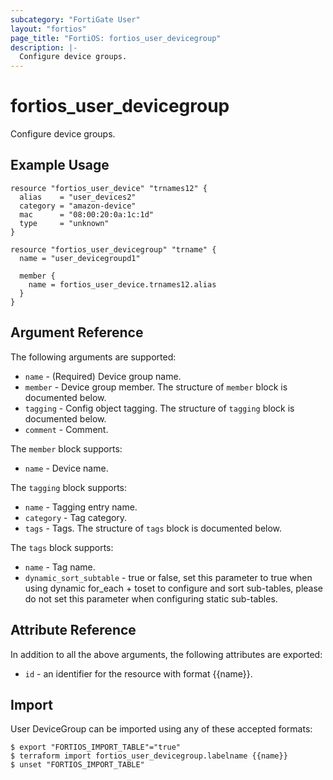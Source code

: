 ```yaml
---
subcategory: "FortiGate User"
layout: "fortios"
page_title: "FortiOS: fortios_user_devicegroup"
description: |-
  Configure device groups.
---
```


# fortios_user_devicegroup
Configure device groups.

## Example Usage

```hcl
resource "fortios_user_device" "trnames12" {
  alias    = "user_devices2"
  category = "amazon-device"
  mac      = "08:00:20:0a:1c:1d"
  type     = "unknown"
}

resource "fortios_user_devicegroup" "trname" {
  name = "user_devicegroupd1"

  member {
    name = fortios_user_device.trnames12.alias
  }
}
```

## Argument Reference


The following arguments are supported:

* `name` - (Required) Device group name.
* `member` - Device group member. The structure of `member` block is documented below.
* `tagging` - Config object tagging. The structure of `tagging` block is documented below.
* `comment` - Comment.

The `member` block supports:

* `name` - Device name.

The `tagging` block supports:

* `name` - Tagging entry name.
* `category` - Tag category.
* `tags` - Tags. The structure of `tags` block is documented below.

The `tags` block supports:

* `name` - Tag name.
* `dynamic_sort_subtable` - true or false, set this parameter to true when using dynamic for_each + toset to configure and sort sub-tables, please do not set this parameter when configuring static sub-tables.

## Attribute Reference

In addition to all the above arguments, the following attributes are exported:
* `id` - an identifier for the resource with format {{name}}.

## Import

User DeviceGroup can be imported using any of these accepted formats:
```
$ export "FORTIOS_IMPORT_TABLE"="true"
$ terraform import fortios_user_devicegroup.labelname {{name}}
$ unset "FORTIOS_IMPORT_TABLE"
```
